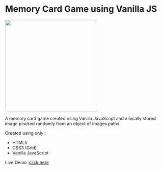 # Memory Card Game using Vanilla JS


<img src="https://user-images.githubusercontent.com/76571658/182733460-c43b3383-119a-4201-9b0b-c6b490a392ef.png" width="300px" >

A memory card game created using Vanilla JavaScript and a locally stored image pincked randomly from an object of images paths.

Created using only :
- HTML5
- CSS3 (Grid)
- Vanilla JavaScript


Live Demo :<a href="https://m3d4li.github.io/Memory-Card-Game-using-Vanilla-JS/">click here</a>
